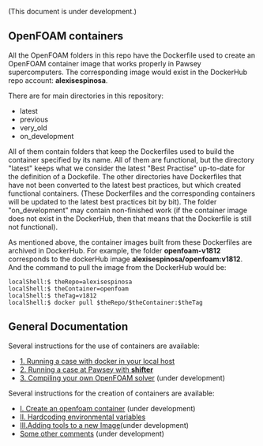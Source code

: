(This document is under development.)

## OpenFOAM containers
All the OpenFOAM folders in this repo have the Dockerfile used to create an OpenFOAM container image that works properly in Pawsey supercomputers. The corresponding image would exist in the DockerHub repo account: **alexisespinosa**.

There are for main directories in this repository:

- latest
- previous
- very_old
- on_development

All of them contain folders that keep the Dockerfiles used to build the container specified by its name. All of them are functional, but the directory "latest" keeps what we consider the latest "Best Practise" up-to-date for the definition of a Dockefile. The other directories have Dockerfiles that have not been converted to the latest best practices, but which created functional containers. (These Dockerfiles and the corresponding containers will be updated to the latest best practices bit by bit). The folder "on_development" may contain non-finished work (if the container image does not exist in the DockerHub, then that means that the Dockerfile is still not functional).

As mentioned above, the container images built from these Dockerfiles are archived in DockerHub. For example, the folder **openfoam-v1812** corresponds to the dockerHub image **alexisespinosa/openfoam:v1812**. And the command to pull the image from the DockerHub would be:

```shell
localShell:$ theRepo=alexisespinosa
localShell:$ theContainer=openfoam
localShell:$ theTag=v1812
localShell:$ docker pull $theRepo/$theContainer:$theTag
```



## General Documentation
Several instructions for the use of containers are available:

* [1. Running a case with docker in your local host](./Documentation/ContainerUsage/01_RunningACaseWithDocker.md)
* [2. Running a case at Pawsey with **shifter**](./Documentation/ContainerUsage/02_RunningACaseAtPawseyWithShifter.md)
* [3. Compiling your own OpenFOAM solver](./Documentation/ContainerUsage/03_CompilingYourOwnSolver.md) (under development)


Several instructions for the creation of containers are available:

* [I. Create an openfoam container](./Documentation/ContainerCreation/I.CREATE_OPENFOAM_CONTAINER.md) (under development)
* [II. Hardcoding environmental variables](./Documentation/ContainerCreation/II.HARDCODING_ENVIRONMENTAL_VARIABLES.md)
* [III.Adding tools to a new Image](./Documentation/ContainerCreation/III.ADDING_TOOLS_TO_NEW_IMAGE.md)(under development)
* [Some other comments](./Documentation/ContainerCreation/GeneralComments.md) (under development)
